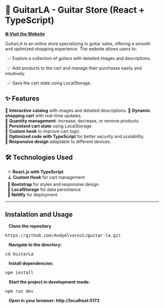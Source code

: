 # **🎸 GuitarLA - Guitar Store (React + TypeScript)**

[**🌐 Visit the Website**](https://guitar-la-shop.vercel.app/)

GuitarLA is an online store specializing in guitar sales, offering a smooth and optimized shopping experience. The website allows users to:

  ✅ Explore a collection of guitars with detailed images and descriptions.
  
  ✅ Add products to the cart and manage their purchases easily and intuitively.
  
  ✅ Save the cart state using LocalStorage.

## ✨ Features

🔹 **Interactive catalog** with images and detailed descriptions. 
🔹 **Dynamic shopping cart** with real-time updates.  
🔹 **Quantity management**: increase, decrease, or remove products.  
🔹 **Persistent cart state** using LocalStorage.  
🔹 **Custom hook** to improve cart logic.  
🔹 **Optimized code with TypeScript** for better security and scalability.  
🔹 **Responsive design** adaptable to different devices.  

## 🛠️ Technologies Used

&nbsp;&nbsp;⚛️ **React.js with TypeScript**  
&nbsp;&nbsp;🪝 **Custom Hook** for cart management  
&nbsp;&nbsp;🎨 **Bootstrap** for styles and responsive design  
&nbsp;&nbsp;💾 **LocalStorage** for data persistence  
&nbsp;&nbsp;🚀 **Netlify** for deployment  

______________________________________________________________________________________________________________________________________________________________________________________________________________________

## Instalation and Usage

&nbsp;&nbsp;&nbsp;**Clone the repository**
<pre>https://github.com/AndyAlvarezC/guitar-la.git</pre>

&nbsp;&nbsp;&nbsp;**Navigate to the directory:**
<pre>cd GuitarLa</pre>
    
&nbsp;&nbsp;&nbsp;**Install dependencies:**
<pre>npm install</pre>
  
&nbsp;&nbsp;&nbsp;**Start the project in development mode:**
<pre>npm run dev</pre>
    
&nbsp;&nbsp;&nbsp;**Open in your browser: http://localhost:5173**

